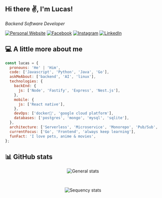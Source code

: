 <h2>Hi there ✌️, I'm Lucas!</h2>
<p><em>Backend Software Developer</a>
</em></p>

[![Personal Website](https://img.shields.io/badge/Personal-Website-green)](https://lucas-pereira-miranda-github-io.vercel.app/) [![Facebook](https://img.shields.io/badge/Facebook-%231877F2.svg?logo=Facebook&logoColor=white)](https://facebook.com/lucas.miranda.777158) [![Instagram](https://img.shields.io/badge/Instagram-%23E4405F.svg?logo=Instagram&logoColor=white)](https://instagram.com/_lucaspmiranda_) [![LinkedIn](https://img.shields.io/badge/LinkedIn-%230077B5.svg?logo=linkedin&logoColor=white)](https://linkedin.com/in/lucas-pereira-miranda-91452415b)

## 💻 A little more about me

```javascript
const lucas = {
  pronouns: 'He' | 'Him',
  code: ['Javascript', 'Python', 'Java', 'Go'],
  askMeAbout: ['backend', 'AI', 'linux'],
  technologies: {
    backEnd: {
      js: ['Node', 'Fastify', 'Express', 'Nest.js'],
    },
    mobile: {
      js: ['React native'],
    },
    devOps: ['docker🐳', 'google cloud platform'],
    databases: ['postgres', 'mongo', 'mysql', 'sqlite'],
  },
  architecture: ['Serverless', 'Microservice', 'Monorepo', 'Pub/Sub', 'Queue'],
  currentFocus: ['Go', 'Frontend', 'always keep learning'],
  funFact: 'I love pets, anime & movies',
};
```

## 📊 GitHub stats

<p align="center">
  <img src="https://github-readme-stats.vercel.app/api?username=LucasPereiraMiranda&theme=react&hide_border=true&include_all_commits=true&count_private=true" alt="General stats">
</p>

<br/>
<p align="center">
  <img src="https://github-readme-streak-stats.herokuapp.com/?user=LucasPereiraMiranda&theme=react&hide_border=true" alt="Sequency stats">
</p>
